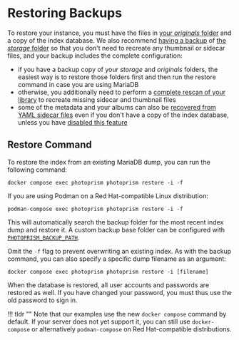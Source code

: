 # Restoring Backups

To restore your instance, you must have the files in [your *originals* folder](../../getting-started/docker-compose.md#photoprismoriginals) and a copy of the index database. We also recommend [having a backup](index.md) of [the *storage* folder](../../getting-started/docker-compose.md#photoprismstorage) so that you don't need to recreate any thumbnail or sidecar files, and your backup includes the complete configuration:

- if you have a backup copy of your *storage* and *originals* folders, the easiest way is to restore those folders first and then run the restore command in case you are using MariaDB
- otherwise, you additionally need to perform a [complete rescan of your library](../../user-guide/library/originals.md) to recreate missing sidecar and thumbnail files
- some of the metadata and your albums can also be [recovered from YAML sidecar files](export.md) even if you don't have a copy of the index database, unless you have [disabled this feature](../../getting-started/config-options.md#feature-flags)

## Restore Command

To restore the index from an existing MariaDB dump, you can run the following command:

```
docker compose exec photoprism photoprism restore -i -f
```

If you are using Podman on a Red Hat-compatible Linux distribution:

```
podman-compose exec photoprism photoprism restore -i -f
```

This will automatically search the backup folder for the most recent index dump and restore it. A custom backup base folder can be configured with [`PHOTOPRISM_BACKUP_PATH`](../../getting-started/config-options.md#storage).

Omit the `-f` flag to prevent overwriting an existing index. As with the backup command, you can also specify a specific dump filename as an argument:

```
docker compose exec photoprism photoprism restore -i [filename]
```

When the database is restored, all user accounts and passwords are restored as well. If you have changed your password, you must thus use the old password to sign in.

!!! tldr ""
    Note that our examples use the new `docker compose` command by default. If your server does not yet support it, you can still use `docker-compose` or alternatively `podman-compose` on Red Hat-compatible distributions.
    
